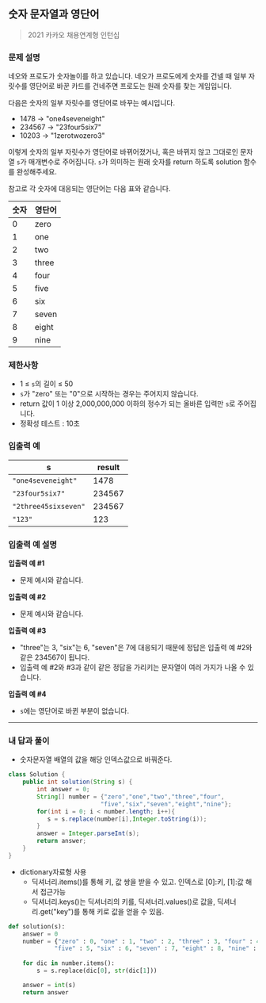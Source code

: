 ## 숫자 문자열과 영단어	

> 2021 카카오 채용연계형 인턴십

### 문제 설명

네오와 프로도가 숫자놀이를 하고 있습니다. 네오가 프로도에게 숫자를 건넬 때 일부 자릿수를 영단어로 바꾼 카드를 건네주면 프로도는 원래 숫자를 찾는 게임입니다.

다음은 숫자의 일부 자릿수를 영단어로 바꾸는 예시입니다.

- 1478 → "one4seveneight"
- 234567 → "23four5six7"
- 10203 → "1zerotwozero3"

이렇게 숫자의 일부 자릿수가 영단어로 바뀌어졌거나, 혹은 바뀌지 않고 그대로인 문자열 `s`가 매개변수로 주어집니다. `s`가 의미하는 원래 숫자를 return 하도록 solution 함수를 완성해주세요.

참고로 각 숫자에 대응되는 영단어는 다음 표와 같습니다.

| 숫자 | 영단어 |
| ---- | ------ |
| 0    | zero   |
| 1    | one    |
| 2    | two    |
| 3    | three  |
| 4    | four   |
| 5    | five   |
| 6    | six    |
| 7    | seven  |
| 8    | eight  |
| 9    | nine   |

### 제한사항

- 1 ≤ `s`의 길이 ≤ 50
- `s`가 "zero" 또는 "0"으로 시작하는 경우는 주어지지 않습니다.
- return 값이 1 이상 2,000,000,000 이하의 정수가 되는 올바른 입력만 `s`로 주어집니다.
- 정확성 테스트 : 10초

### 입출력 예

| s                    | result |
| -------------------- | ------ |
| `"one4seveneight"`   | 1478   |
| `"23four5six7"`      | 234567 |
| `"2three45sixseven"` | 234567 |
| `"123"`              | 123    |

### 입출력 예 설명

**입출력 예 #1**

- 문제 예시와 같습니다.

**입출력 예 #2**

- 문제 예시와 같습니다.

**입출력 예 #3**

- "three"는 3, "six"는 6, "seven"은 7에 대응되기 때문에 정답은 입출력 예 #2와 같은 234567이 됩니다.
- 입출력 예 #2와 #3과 같이 같은 정답을 가리키는 문자열이 여러 가지가 나올 수 있습니다.

**입출력 예 #4**

- `s`에는 영단어로 바뀐 부분이 없습니다.

---

### 내 답과 풀이

- 숫자문자열 배열의 값을 해당 인덱스값으로 바꿔준다.


```java
class Solution {
    public int solution(String s) {
        int answer = 0;
        String[] number = {"zero","one","two","three","four",
                          "five","six","seven","eight","nine"};
        for(int i = 0; i < number.length; i++){
           s = s.replace(number[i],Integer.toString(i));
        }
        answer = Integer.parseInt(s);
        return answer;
    }
}
```

- dictionary자료형 사용
  - 딕셔너리.items()를 통해 키, 값 쌍을 받을 수 있고. 인덱스로 [0]:키, [1]:값 해서 접근가능
  - 딕셔너리.keys()는 딕셔너리의 키를, 딕셔너리.values()로 값을, 딕셔너리.get("key")를 통해 키로 값을 얻을 수 있음.


```python
def solution(s):
    answer = 0
    number = {"zero" : 0, "one" : 1, "two" : 2, "three" : 3, "four" : 4,
             "five" : 5, "six" : 6, "seven" : 7, "eight" : 8, "nine" : 9 }
    
    for dic in number.items():
        s = s.replace(dic[0], str(dic[1]))

    answer = int(s)
    return answer
```



